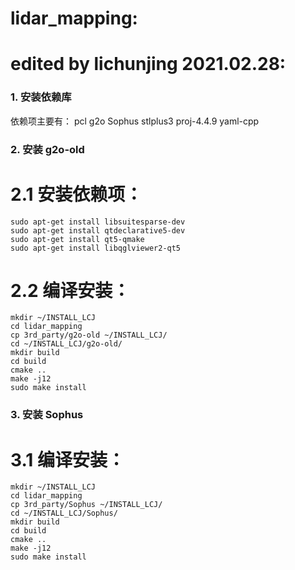 # lidar_mapping:
# edited by lichunjing 2021.02.28:

### 1. 安装依赖库
依赖项主要有：
pcl
g2o
Sophus
stlplus3
proj-4.4.9
yaml-cpp


### 2. 安装 g2o-old
# 2.1 安装依赖项：
```
sudo apt-get install libsuitesparse-dev
sudo apt-get install qtdeclarative5-dev
sudo apt-get install qt5-qmake
sudo apt-get install libqglviewer2-qt5
```

# 2.2 编译安装：
```
mkdir ~/INSTALL_LCJ
cd lidar_mapping
cp 3rd_party/g2o-old ~/INSTALL_LCJ/
cd ~/INSTALL_LCJ/g2o-old/
mkdir build
cd build
cmake ..
make -j12
sudo make install
```

### 3. 安装 Sophus
# 3.1 编译安装：
```
mkdir ~/INSTALL_LCJ
cd lidar_mapping
cp 3rd_party/Sophus ~/INSTALL_LCJ/
cd ~/INSTALL_LCJ/Sophus/
mkdir build
cd build
cmake ..
make -j12
sudo make install
```

